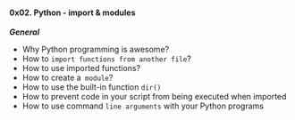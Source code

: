 #### 0x02. Python - import & modules
***General***
- Why Python programming is awesome?
- How to ``import functions from another file``?
- How to use imported functions?
- How to create a`` module``?
- How to use the built-in function ``dir()``
- How to prevent code in your script from being executed when imported
- How to use command ``line arguments`` with your Python programs


